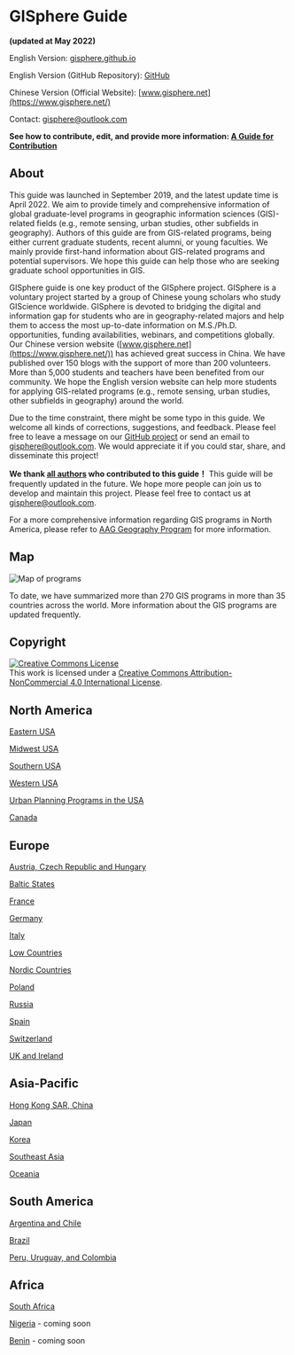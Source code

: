 # GISphere Guide
**(updated at May 2022)**

English Version: [gisphere.github.io](https://gisphere.github.io/)

English Version (GitHub Repository): [GitHub](https://github.com/gisphere/gisphere.github.io)

Chinese Version (Official Website): [www.gisphere.net](https://www.gisphere.net/)


Contact: [gisphere@outlook.com](mailto:gisphere@outlook.com)


**See how to contribute, edit, and provide more information: [A Guide for Contribution](https://gisphere.github.io/pages/contribute)**

## About

This guide was launched in September 2019, and the latest update time is April 2022. We aim to provide timely and comprehensive information of global graduate-level programs in geographic information sciences (GIS)-related fields (e.g., remote sensing, urban studies, other subfields in geography). Authors of this guide are from GIS-related programs, being either current graduate students, recent alumni, or young faculties. We mainly provide first-hand information about GIS-related programs and potential supervisors. We hope this guide can help those who are seeking graduate school opportunities in GIS.

GISphere guide is one key product of the GISphere project. GISphere is a voluntary project started by a group of Chinese young scholars who study GIScience worldwide. GISphere is devoted to bridging the digital and information gap for students who are in geography-related majors and help them to access the most up-to-date information on M.S./Ph.D. opportunities, funding availabilities, webinars, and competitions globally. Our Chinese version website ([www.gisphere.net](https://www.gisphere.net/)) has achieved great success in China. We have published over 150 blogs with the support of more than 200 volunteers. More than 5,000 students and teachers have been benefited from our community. We hope the English version website can help more students for applying GIS-related programs (e.g., remote sensing, urban studies, other subfields in geography) around the world.

Due to the time constraint, there might be some typo in this guide. We welcome all kinds of corrections, suggestions, and feedback. Please feel free to leave a message on our [GitHub project](https://github.com/gisphere/gisphere.github.io) or send an email to [gisphere@outlook.com](mailto:gisphere@outlook.com).
We would appreciate it if you could star, share, and disseminate this project!

**We thank [all authors](pages/authors) who contributed to this guide！**
This guide will be frequently updated in the future. We hope more people can join us to develop and maintain this project.
Please feel free to contact us at [gisphere@outlook.com](mailto:gisphere@outlook.com).

For a more comprehensive information regarding GIS programs in North America, please refer to [AAG Geography Program](http://www.aag.org/guide) for more information.


## Map
<img alt="Map of programs" style="border-width:0" src="/img/map.png"/>

To date, we have summarized more than 270 GIS programs in more than 35 countries across the world. More information about the GIS programs are updated frequently.

## Copyright


<a rel="license" href="http://creativecommons.org/licenses/by-nc/4.0/"><img alt="Creative Commons License" style="border-width:0" src="https://i.creativecommons.org/l/by-nc/4.0/88x31.png" /></a><br />This work is licensed under a <a rel="license" href="http://creativecommons.org/licenses/by-nc/4.0/">Creative Commons Attribution-NonCommercial 4.0 International License</a>.



## North America

[Eastern USA](https://gisphere.github.io/pages/north_america/usa-east.html)

[Midwest USA](https://gisphere.github.io/pages/north_america/usa-mid.html)

[Southern USA](https://gisphere.github.io/pages/north_america/usa-south.html)

[Western USA](https://gisphere.github.io/pages/north_america/usa-west.html)

[Urban Planning Programs in the USA](https://gisphere.github.io/pages/north_america/usa-urban.html)

[Canada](https://gisphere.github.io/pages/north_america/canada.html)

## Europe

[Austria, Czech Republic and Hungary](https://gisphere.github.io/pages/europe/Austria_Czech_Hungary.html)

[Baltic States](https://gisphere.github.io/pages/europe/Baltic.html)

[France](https://gisphere.github.io/pages/europe/france.html)

[Germany](https://gisphere.github.io/pages/europe/Germany.html)

[Italy](https://gisphere.github.io/pages/europe/Italy.html)

[Low Countries](https://gisphere.github.io/pages/europe/low_countries.html)

[Nordic Countries](https://gisphere.github.io/pages/europe/nordic.html)

[Poland](https://gisphere.github.io/pages/europe/Poland.html)

[Russia](https://gisphere.github.io/pages/europe/Russia.html)

[Spain](https://gisphere.github.io/pages/europe/Spain.html)

[Switzerland](https://gisphere.github.io/pages/europe/Switzerland.html)

[UK and Ireland](https://gisphere.github.io/pages/europe/UK-Ireland.html)

## Asia-Pacific

[Hong Kong SAR, China](https://gisphere.github.io/pages/asia/HongKong.html)

[Japan](https://gisphere.github.io/pages/asia/Japan.html)

[Korea](https://gisphere.github.io/pages/asia/Korea.html)

[Southeast Asia](https://gisphere.github.io/pages/asia/SE_Asia.html)

[Oceania](https://gisphere.github.io/pages/asia/Australia_NewZealand.html)

## South America

[Argentina and Chile](https://gisphere.github.io/pages/south_america/chile_argentina.html)

[Brazil](https://gisphere.github.io/pages/south_america/brazil.html)

[Peru, Uruguay, and Colombia](https://gisphere.github.io/pages/south_america/peru_uruguay_colombia.html)


## Africa

[South Africa](https://gisphere.github.io/pages/africa/south_africa.html)

[Nigeria](https://gisphere.github.io/pages/africa/nigeria.html) - coming soon

[Benin](https://gisphere.github.io/pages/africa/benin.html) - coming soon
